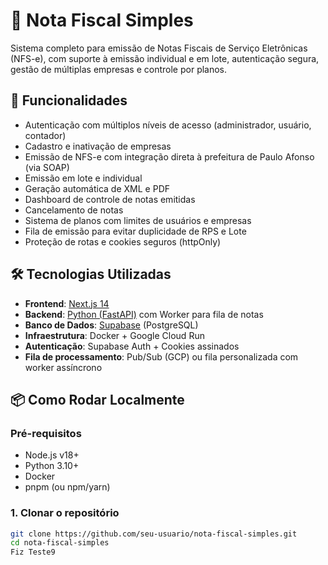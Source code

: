 # 🧾 Nota Fiscal Simples

Sistema completo para emissão de Notas Fiscais de Serviço Eletrônicas (NFS-e), com suporte à emissão individual e em lote, autenticação segura, gestão de múltiplas empresas e controle por planos.

## 🚀 Funcionalidades

- Autenticação com múltiplos níveis de acesso (administrador, usuário, contador)
- Cadastro e inativação de empresas
- Emissão de NFS-e com integração direta à prefeitura de Paulo Afonso (via SOAP)
- Emissão em lote e individual
- Geração automática de XML e PDF
- Dashboard de controle de notas emitidas
- Cancelamento de notas
- Sistema de planos com limites de usuários e empresas
- Fila de emissão para evitar duplicidade de RPS e Lote
- Proteção de rotas e cookies seguros (httpOnly)

## 🛠️ Tecnologias Utilizadas

- **Frontend**: [Next.js 14](https://nextjs.org/)
- **Backend**: [Python (FastAPI)](https://fastapi.tiangolo.com/) com Worker para fila de notas
- **Banco de Dados**: [Supabase](https://supabase.io/) (PostgreSQL)
- **Infraestrutura**: Docker + Google Cloud Run
- **Autenticação**: Supabase Auth + Cookies assinados
- **Fila de processamento**: Pub/Sub (GCP) ou fila personalizada com worker assíncrono

## 📦 Como Rodar Localmente

### Pré-requisitos
- Node.js v18+
- Python 3.10+
- Docker
- pnpm (ou npm/yarn)

### 1. Clonar o repositório
```bash
git clone https://github.com/seu-usuario/nota-fiscal-simples.git
cd nota-fiscal-simples
Fiz Teste9
